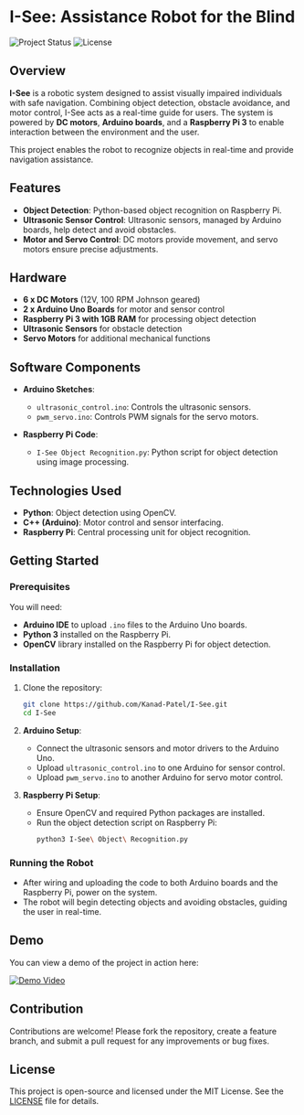 # I-See: Assistance Robot for the Blind

![Project Status](https://img.shields.io/badge/status-active-brightgreen.svg)
![License](https://img.shields.io/badge/license-open--source-blue.svg)

## Overview

**I-See** is a robotic system designed to assist visually impaired individuals with safe navigation. Combining object detection, obstacle avoidance, and motor control, I-See acts as a real-time guide for users. The system is powered by **DC motors**, **Arduino boards**, and a **Raspberry Pi 3** to enable interaction between the environment and the user.

This project enables the robot to recognize objects in real-time and provide navigation assistance.

## Features

- **Object Detection**: Python-based object recognition on Raspberry Pi.
- **Ultrasonic Sensor Control**: Ultrasonic sensors, managed by Arduino boards, help detect and avoid obstacles.
- **Motor and Servo Control**: DC motors provide movement, and servo motors ensure precise adjustments.

## Hardware

- **6 x DC Motors** (12V, 100 RPM Johnson geared)
- **2 x Arduino Uno Boards** for motor and sensor control
- **Raspberry Pi 3 with 1GB RAM** for processing object detection
- **Ultrasonic Sensors** for obstacle detection
- **Servo Motors** for additional mechanical functions

## Software Components

- **Arduino Sketches**:
  - `ultrasonic_control.ino`: Controls the ultrasonic sensors.
  - `pwm_servo.ino`: Controls PWM signals for the servo motors.
  
- **Raspberry Pi Code**:
  - `I-See Object Recognition.py`: Python script for object detection using image processing.

## Technologies Used

- **Python**: Object detection using OpenCV.
- **C++ (Arduino)**: Motor control and sensor interfacing.
- **Raspberry Pi**: Central processing unit for object recognition.

## Getting Started

### Prerequisites

You will need:

- **Arduino IDE** to upload `.ino` files to the Arduino Uno boards.
- **Python 3** installed on the Raspberry Pi.
- **OpenCV** library installed on the Raspberry Pi for object detection.

### Installation

1. Clone the repository:
    ```bash
    git clone https://github.com/Kanad-Patel/I-See.git
    cd I-See
    ```

2. **Arduino Setup**:
   - Connect the ultrasonic sensors and motor drivers to the Arduino Uno.
   - Upload `ultrasonic_control.ino` to one Arduino for sensor control.
   - Upload `pwm_servo.ino` to another Arduino for servo motor control.

3. **Raspberry Pi Setup**:
   - Ensure OpenCV and required Python packages are installed.
   - Run the object detection script on Raspberry Pi:
     ```bash
     python3 I-See\ Object\ Recognition.py
     ```

### Running the Robot

- After wiring and uploading the code to both Arduino boards and the Raspberry Pi, power on the system.
- The robot will begin detecting objects and avoiding obstacles, guiding the user in real-time.

## Demo

You can view a demo of the project in action here:

[![Demo Video](https://img.shields.io/badge/Watch%20Video-Demo-red)](https://github.com/Kanad-Patel/I-See/blob/main/Control.mp4)

## Contribution

Contributions are welcome! Please fork the repository, create a feature branch, and submit a pull request for any improvements or bug fixes.

## License

This project is open-source and licensed under the MIT License. See the [LICENSE](LICENSE) file for details.
